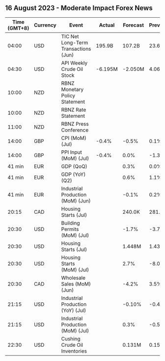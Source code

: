 ## 16 August 2023 - Moderate Impact Forex News

| Time (GMT+8) | Currency | Event | Actual | Forecast | Previous |
|------|----------|-------|--------|----------|----------|
| 04:00 | USD | TIC Net Long-Term Transactions (Jun) | 195.9B | 107.2B | 23.6B |
| 04:30 | USD | API Weekly Crude Oil Stock | -6.195M | -2.050M | 4.067M |
| 10:00 | NZD | RBNZ Monetary Policy Statement |  |  |  |
| 10:00 | NZD | RBNZ Rate Statement |  |  |  |
| 11:00 | NZD | RBNZ Press Conference |  |  |  |
| 14:00 | GBP | CPI (MoM) (Jul) | -0.4% | -0.5% | 0.1% |
| 14:00 | GBP | PPI Input (MoM) (Jul) | -0.4% | 0.0% | -1.3% |
| 41 min | EUR | GDP (QoQ) |  | 0.3% | 0.0% |
| 41 min | EUR | GDP (YoY) (Q2) |  | 0.6% | 1.1% |
| 41 min | EUR | Industrial Production (MoM) (Jun) |  | -0.1% | 0.2% |
| 20:15 | CAD | Housing Starts (Jul) |  | 240.0K | 281.4K |
| 20:30 | USD | Building Permits (MoM) (Jul) |  | -1.7% | -3.7% |
| 20:30 | USD | Housing Starts (Jul) |  | 1.448M | 1.434M |
| 20:30 | USD | Housing Starts (MoM) (Jul) |  | 2.7% | -8.0% |
| 20:30 | CAD | Wholesale Sales (MoM) (Jun) |  | -4.2% | 3.5% |
| 21:15 | USD | Industrial Production (YoY) (Jul) |  | -0.10% | -0.43% |
| 21:15 | USD | Industrial Production (MoM) (Jul) |  | 0.3% | -0.5% |
| 22:30 | USD | Cushing Crude Oil Inventories |  | 0.131M | 0.159M |
